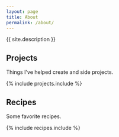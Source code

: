 ```yaml
---
layout: page
title: About
permalink: /about/
---
```


{{ site.description }}

## Projects

Things I've helped create and side projects.

{% include projects.include %}

## Recipes

Some favorite recipes.

{% include recipes.include %}

